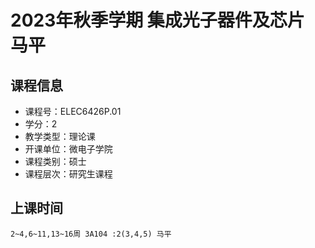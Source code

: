 # 2023年秋季学期 集成光子器件及芯片 马平






## 课程信息

- 课程号：ELEC6426P.01
- 学分：2
- 教学类型：理论课
- 开课单位：微电子学院
- 课程类别：硕士
- 课程层次：研究生课程

## 上课时间

```
2~4,6~11,13~16周 3A104 :2(3,4,5) 马平
```

